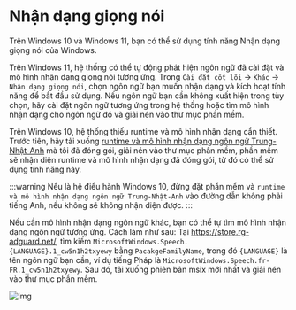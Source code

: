 # Nhận dạng giọng nói

Trên Windows 10 và Windows 11, bạn có thể sử dụng tính năng Nhận dạng giọng nói của Windows.

Trên Windows 11, hệ thống có thể tự động phát hiện ngôn ngữ đã cài đặt và mô hình nhận dạng giọng nói tương ứng. Trong `Cài đặt cốt lõi` -> `Khác` -> `Nhận dạng giọng nói`, chọn ngôn ngữ bạn muốn nhận dạng và kích hoạt tính năng để bắt đầu sử dụng. Nếu ngôn ngữ bạn cần không xuất hiện trong tùy chọn, hãy cài đặt ngôn ngữ tương ứng trong hệ thống hoặc tìm mô hình nhận dạng cho ngôn ngữ đó và giải nén vào thư mục phần mềm.

Trên Windows 10, hệ thống thiếu runtime và mô hình nhận dạng cần thiết. Trước tiên, hãy tải xuống [runtime và mô hình nhận dạng ngôn ngữ Trung-Nhật-Anh](https://lunatranslator.org/Resource/DirectLiveCaptions.zip) mà tôi đã đóng gói, giải nén vào thư mục phần mềm, phần mềm sẽ nhận diện runtime và mô hình nhận dạng đã đóng gói, từ đó có thể sử dụng tính năng này.

:::warning
Nếu là hệ điều hành Windows 10, đừng đặt phần mềm và `runtime và mô hình nhận dạng ngôn ngữ Trung-Nhật-Anh` vào đường dẫn không phải tiếng Anh, nếu không sẽ không nhận diện được.
:::

Nếu cần mô hình nhận dạng ngôn ngữ khác, bạn có thể tự tìm mô hình nhận dạng ngôn ngữ tương ứng. Cách làm như sau:
Tại https://store.rg-adguard.net/, tìm kiếm `MicrosoftWindows.Speech.{LANGUAGE}.1_cw5n1h2txyewy` bằng `PacakgeFamilyName`, trong đó `{LANGUAGE}` là tên ngôn ngữ bạn cần, ví dụ tiếng Pháp là `MicrosoftWindows.Speech.fr-FR.1_cw5n1h2txyewy`. Sau đó, tải xuống phiên bản msix mới nhất và giải nén vào thư mục phần mềm.

![img](https://image.lunatranslator.org/zh/srpackage.png)